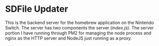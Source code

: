 # SDFile Updater

This is the backend server for the homebrew application on the Nintendo Switch. The server has two components the server (*index.js*). The server portion I have running through PM2 for managing the node process and nginx as the HTTP server and NodeJS just running as a proxy.
